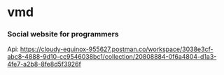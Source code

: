 # vmd

### Social website for programmers

Api: https://cloudy-equinox-955627.postman.co/workspace/3038e3cf-abc8-4888-9d10-cc9546038bc1/collection/20808884-0f6a4804-d1a3-4fe7-a2b8-8fe8d5f3926f
